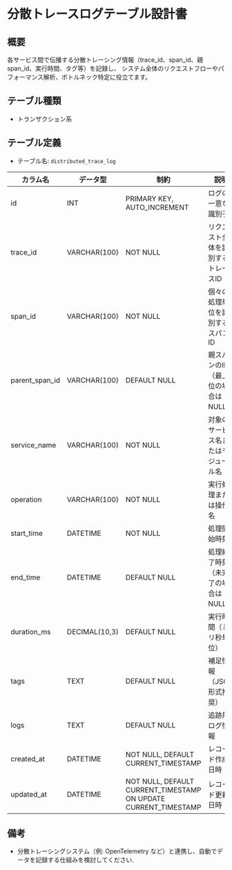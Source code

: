# 分散トレースログテーブル設計書

## 概要
各サービス間で伝播する分散トレーシング情報（trace_id、span_id、親 span_id、実行時間、タグ等）を記録し、
システム全体のリクエストフローやパフォーマンス解析、ボトルネック特定に役立てます。

## テーブル種類
- トランザクション系

## テーブル定義
- テーブル名: `distributed_trace_log`

| カラム名        | データ型      | 制約                                      | 説明                                          |
|-----------------|---------------|-------------------------------------------|-----------------------------------------------|
| id              | INT           | PRIMARY KEY, AUTO_INCREMENT               | ログの一意な識別子                             |
| trace_id        | VARCHAR(100)  | NOT NULL                                  | リクエスト全体を識別するトレースID               |
| span_id         | VARCHAR(100)  | NOT NULL                                  | 個々の処理単位を識別するスパンID                 |
| parent_span_id  | VARCHAR(100)  | DEFAULT NULL                              | 親スパンのID（最上位の場合はNULL）              |
| service_name    | VARCHAR(100)  | NOT NULL                                  | 対象のサービス名またはモジュール名               |
| operation       | VARCHAR(100)  | NOT NULL                                  | 実行処理または操作名                           |
| start_time      | DATETIME      | NOT NULL                                  | 処理開始時刻                                  |
| end_time        | DATETIME      | DEFAULT NULL                              | 処理終了時刻（未完了の場合はNULL）              |
| duration_ms     | DECIMAL(10,3) | DEFAULT NULL                              | 実行時間（ミリ秒単位）                         |
| tags            | TEXT          | DEFAULT NULL                              | 補足情報（JSON形式推奨）                       |
| logs            | TEXT          | DEFAULT NULL                              | 追跡用ログ情報                                |
| created_at      | DATETIME      | NOT NULL, DEFAULT CURRENT_TIMESTAMP       | レコード作成日時                              |
| updated_at      | DATETIME      | NOT NULL, DEFAULT CURRENT_TIMESTAMP ON UPDATE CURRENT_TIMESTAMP | レコード更新日時           |

## 備考
- 分散トレーシングシステム（例: OpenTelemetry など）と連携し、自動でデータを記録する仕組みを検討してください.

